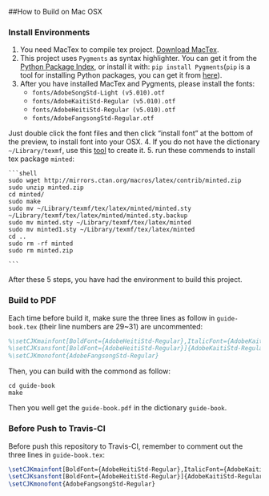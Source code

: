 ##How to Build on Mac OSX
### Install Environments
1. You need MacTex to compile tex project. [Download MacTex](http://tug.org/cgi-bin/mactex-download/MacTeX.pkg).
2. This project uses `Pygments` as syntax highlighter. You can get it from the [Python Package Index](https://pypi.python.org/pypi/Pygments), or install it with: `pip install Pygments`(`pip` is a tool for installing Python packages, you can get it from [here](https://pypi.python.org/pypi/pip/)).
3. After you have installed MacTex and Pygments, please install the fonts: 
	* `fonts/AdobeSongStd-Light (v5.010).otf`
	* `fonts/AdobeKaitiStd-Regular (v5.010).otf`
	* `fonts/AdobeHeitiStd-Regular (v5.010).otf`
	* `fonts/AdobeFangsongStd-Regular.otf`  
  
  Just double click the font files and then click “install font” at the bottom of the preview, to install font into your OSX.
4. If you do not have the dictionary `~/Library/texmf`, use this [tool](https://www.msu.edu/~amunn/latex/make-local-texmf.zip) to create it.
5. run these commends to install tex package `minted`:  

	```shell
	sudo wget http://mirrors.ctan.org/macros/latex/contrib/minted.zip
	sudo unzip minted.zip
	cd minted/
	sudo make
	sudo mv ~/Library/texmf/tex/latex/minted/minted.sty ~/Library/texmf/tex/latex/minted/minted.sty.backup
	sudo mv minted.sty ~/Library/texmf/tex/latex/minted
	sudo mv minted1.sty ~/Library/texmf/tex/latex/minted
	cd ..
	sudo rm -rf minted
	sudo rm minted.zip
	
	``` 

After these 5 steps, you have had the environment to build this project.

### Build to PDF
Each time before build it, make sure the three lines as follow in `guide-book.tex` (their line numbers are 29~31) are uncommented:

```latex
%\setCJKmainfont[BoldFont={AdobeHeitiStd-Regular},ItalicFont={AdobeKaitiStd-Regular}]{AdobeSongStd-Light}
%\setCJKsansfont[BoldFont={AdobeHeitiStd-Regular}]{AdobeKaitiStd-Regular}
%\setCJKmonofont{AdobeFangsongStd-Regular}
```

Then, you can build with the commond as follow:

```shell
cd guide-book
make
```
Then you well get the `guide-book.pdf` in the dictionary `guide-book`.

### Before Push to Travis-CI
Before push this repository to Travis-CI, remember to comment out the three lines in `guide-book.tex`:

```latex
\setCJKmainfont[BoldFont={AdobeHeitiStd-Regular},ItalicFont={AdobeKaitiStd-Regular}]{AdobeSongStd-Light}
\setCJKsansfont[BoldFont={AdobeHeitiStd-Regular}]{AdobeKaitiStd-Regular}
\setCJKmonofont{AdobeFangsongStd-Regular}
```

       
 

